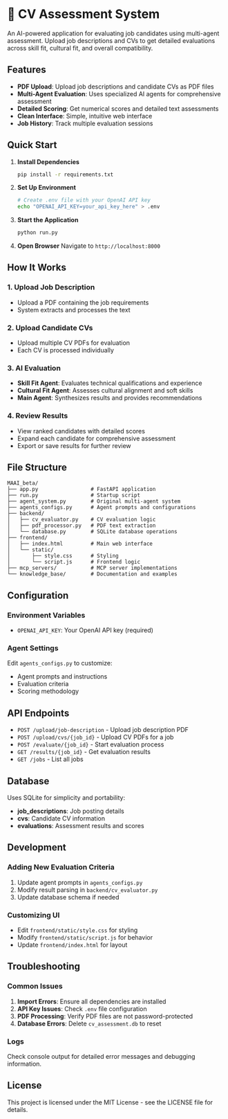 # 🎯 CV Assessment System

An AI-powered application for evaluating job candidates using multi-agent assessment. Upload job descriptions and CVs to get detailed evaluations across skill fit, cultural fit, and overall compatibility.

## Features

- **PDF Upload**: Upload job descriptions and candidate CVs as PDF files
- **Multi-Agent Evaluation**: Uses specialized AI agents for comprehensive assessment
- **Detailed Scoring**: Get numerical scores and detailed text assessments
- **Clean Interface**: Simple, intuitive web interface
- **Job History**: Track multiple evaluation sessions

## Quick Start

1. **Install Dependencies**
   ```bash
   pip install -r requirements.txt
   ```

2. **Set Up Environment**
   ```bash
   # Create .env file with your OpenAI API key
   echo "OPENAI_API_KEY=your_api_key_here" > .env
   ```

3. **Start the Application**
   ```bash
   python run.py
   ```

4. **Open Browser**
   Navigate to `http://localhost:8000`

## How It Works

### 1. Upload Job Description
- Upload a PDF containing the job requirements
- System extracts and processes the text

### 2. Upload Candidate CVs
- Upload multiple CV PDFs for evaluation
- Each CV is processed individually

### 3. AI Evaluation
- **Skill Fit Agent**: Evaluates technical qualifications and experience
- **Cultural Fit Agent**: Assesses cultural alignment and soft skills
- **Main Agent**: Synthesizes results and provides recommendations

### 4. Review Results
- View ranked candidates with detailed scores
- Expand each candidate for comprehensive assessment
- Export or save results for further review

## File Structure

```
MAAI_beta/
├── app.py                 # FastAPI application
├── run.py                 # Startup script
├── agent_system.py        # Original multi-agent system
├── agents_configs.py      # Agent prompts and configurations
├── backend/
│   ├── cv_evaluator.py    # CV evaluation logic
│   ├── pdf_processor.py   # PDF text extraction
│   └── database.py        # SQLite database operations
├── frontend/
│   ├── index.html         # Main web interface
│   └── static/
│       ├── style.css      # Styling
│       └── script.js      # Frontend logic
├── mcp_servers/           # MCP server implementations
└── knowledge_base/        # Documentation and examples
```

## Configuration

### Environment Variables
- `OPENAI_API_KEY`: Your OpenAI API key (required)

### Agent Settings
Edit `agents_configs.py` to customize:
- Agent prompts and instructions
- Evaluation criteria
- Scoring methodology

## API Endpoints

- `POST /upload/job-description` - Upload job description PDF
- `POST /upload/cvs/{job_id}` - Upload CV PDFs for a job
- `POST /evaluate/{job_id}` - Start evaluation process
- `GET /results/{job_id}` - Get evaluation results
- `GET /jobs` - List all jobs

## Database

Uses SQLite for simplicity and portability:
- **job_descriptions**: Job posting details
- **cvs**: Candidate CV information
- **evaluations**: Assessment results and scores

## Development

### Adding New Evaluation Criteria
1. Update agent prompts in `agents_configs.py`
2. Modify result parsing in `backend/cv_evaluator.py`
3. Update database schema if needed

### Customizing UI
- Edit `frontend/static/style.css` for styling
- Modify `frontend/static/script.js` for behavior
- Update `frontend/index.html` for layout

## Troubleshooting

### Common Issues
1. **Import Errors**: Ensure all dependencies are installed
2. **API Key Issues**: Check `.env` file configuration
3. **PDF Processing**: Verify PDF files are not password-protected
4. **Database Errors**: Delete `cv_assessment.db` to reset

### Logs
Check console output for detailed error messages and debugging information.

## License

This project is licensed under the MIT License - see the LICENSE file for details.

